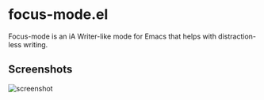 focus-mode.el
=============

Focus-mode is an iA Writer-like mode for Emacs that helps with
distraction-less writing.

Screenshots
---------------

![screenshot](https://raw.github.com/davorb/focus-mode.el/screenshots/screenshot.png)
